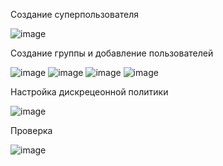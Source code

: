 Создание суперпользователя

![image](https://github.com/MaximSalay/PZ2/assets/157163988/cd8d2ae7-c531-4739-9329-42739deb41df)

Создание группы и добавление пользователей

![image](https://github.com/MaximSalay/PZ2/assets/157163988/dd2e2af6-33cd-44ee-94bd-bc7fef7e1327)
![image](https://github.com/MaximSalay/PZ2/assets/157163988/787ad8de-8a78-49fa-b5e6-cfe6cd45dd07)
![image](https://github.com/MaximSalay/PZ2/assets/157163988/eb8b5d19-1fd2-4dbc-9c43-925a6f48e3a3)
![image](https://github.com/MaximSalay/PZ2/assets/157163988/92d61d28-6473-424a-bc48-2ff4894310b7)

Настройка дискрецеонной политики

![image](https://github.com/MaximSalay/PZ2/assets/157163988/e7699af7-9eb5-425a-9aba-00debe581c2d)

Проверка

![image](https://github.com/MaximSalay/PZ2/assets/157163988/3d420a2f-c859-4287-8e40-6f299b015856)
